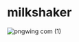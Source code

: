 # milkshaker
![pngwing com (1)](https://user-images.githubusercontent.com/85753549/166107754-5b87353c-7179-4100-9412-95879f5475fc.png)

